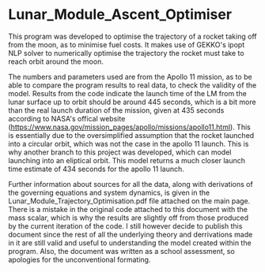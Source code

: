 # Lunar_Module_Ascent_Optimiser

This program was developed to optimise the trajectory of a rocket taking off from the moon, as to minimise fuel costs. It makes use of GEKKO's ipopt NLP solver to numerically optimise the trajectory the rocket must take to reach orbit around the moon. 

The numbers and parameters used are from the Apollo 11 mission, as to be able to compare the program results to real data, to check the validity of the model. Results from the code indicate the launch time of the LM from the lunar surface up to orbit should be around 445 seconds, which is a bit more than the real launch duration of the mission, given at 435 seconds according to NASA's offical website (https://www.nasa.gov/mission_pages/apollo/missions/apollo11.html). This is essentially due to the oversimplified assumption that the rocket launched into a circular orbit, which was not the case in the apollo 11 launch. This is why another branch to this project was developed, which can model launching into an eliptical orbit. This model returns a much closer launch time estimate of 434 seconds for the apollo 11 launch.   

Further information about sources for all the data, along with derivations of the governing equations and system dynamics, is given in the Lunar_Module_Trajectory_Optimisation.pdf file attached on the main page. There is a mistake in the original code attached to this document with the mass scalar, which is why the results are slightly off from those produced by the current iteration of the code. I still however decide to publish this document since the rest of all the underlying theory and derrivations made in it are still valid and useful to understanding the model created within the program. Also, the document was written as a school assessment, so apologies for the unconventional formating.


